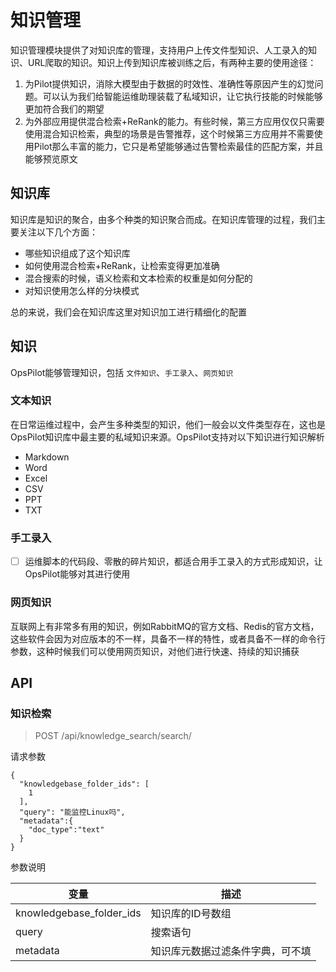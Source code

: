 # 知识管理

知识管理模块提供了对知识库的管理，支持用户上传文件型知识、人工录入的知识、URL爬取的知识。知识上传到知识库被训练之后，有两种主要的使用途径：

1. 为Pilot提供知识，消除大模型由于数据的时效性、准确性等原因产生的幻觉问题。可以认为我们给智能运维助理装载了私域知识，让它执行技能的时候能够更加符合我们的期望
2. 为外部应用提供混合检索+ReRank的能力。有些时候，第三方应用仅仅只需要使用混合知识检索，典型的场景是告警推荐，这个时候第三方应用并不需要使用Pilot那么丰富的能力，它只是希望能够通过告警检索最佳的匹配方案，并且能够预览原文

## 知识库

知识库是知识的聚合，由多个种类的知识聚合而成。在知识库管理的过程，我们主要关注以下几个方面：

* 哪些知识组成了这个知识库
* 如何使用混合检索+ReRank，让检索变得更加准确
* 混合搜索的时候，语义检索和文本检索的权重是如何分配的
* 对知识使用怎么样的分块模式

总的来说，我们会在知识库这里对知识加工进行精细化的配置

## 知识

OpsPilot能够管理知识，包括 `文件知识`、`手工录入`、`网页知识`

### 文本知识

在日常运维过程中，会产生多种类型的知识，他们一般会以文件类型存在，这也是OpsPilot知识库中最主要的私域知识来源。OpsPilot支持对以下知识进行知识解析

* Markdown
* Word
* Excel
* CSV
* PPT
* TXT

### 手工录入

* [ ] 运维脚本的代码段、零散的碎片知识，都适合用手工录入的方式形成知识，让OpsPilot能够对其进行使用

### 网页知识

互联网上有非常多有用的知识，例如RabbitMQ的官方文档、Redis的官方文档，这些软件会因为对应版本的不一样，具备不一样的特性，或者具备不一样的命令行参数，这种时候我们可以使用网页知识，对他们进行快速、持续的知识捕获


## API

### 知识检索

> POST  /api/knowledge_search/search/

请求参数

```
{
  "knowledgebase_folder_ids": [
    1
  ],
  "query": "能监控Linux吗",
  "metadata":{
    "doc_type":"text"
  }
}
```

参数说明

| 变量                     | 描述                             |
| ------------------------ | -------------------------------- |
| knowledgebase_folder_ids | 知识库的ID号数组                 |
| query                    | 搜索语句                         |
| metadata                 | 知识库元数据过滤条件字典，可不填 |

